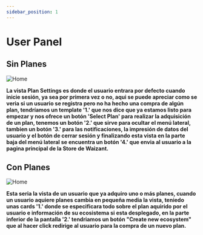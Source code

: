 ```yaml
---
sidebar_position: 1
---
```


# User Panel

## Sin Planes

![Home](/img/store-usuario/plan-s1.png)

**La vista Plan Settings es donde el usuario entrara por defecto cuando inicie sesión\, ya sea por primera vez o no\, aqui se puede apreciar como se veria si un usuario se registra pero no ha hecho una compra de algún plan\, tendríamos un template '1.' que nos dice que ya estamos listo para empezar y nos ofrece un botón 'Select Plan' para realizar la adquisición de un plan\, tenemos un botón '2.' que sirve para ocultar el menú lateral, tambien un botón '3.' para las notificaciones, la impresión de datos del usuario y el botón de cerrar sesión y finalizando esta vista en la parte baja del menú lateral se encuentra un botón '4.' que envia al usuario a la pagina principal de la Store de Waizant.**

## Con Planes

![Home](/img/store-usuario/plan-s2.png)

**Esta seria la vista de un usuario que ya adquiro uno o más planes\, cuando un usuario aquiere planes cambia en pequeña media la vista\, teniedo unas cards '1.' donde se especificara todo sobre el plan aquirido por el usuario e información de su ecosistema si esta desplegado\, en la parte inferior de la pantalla '2.' tendriamos un botón "Create new ecosystem" que al hacer click redirige al usuario para la compra de un nuevo plan.**
